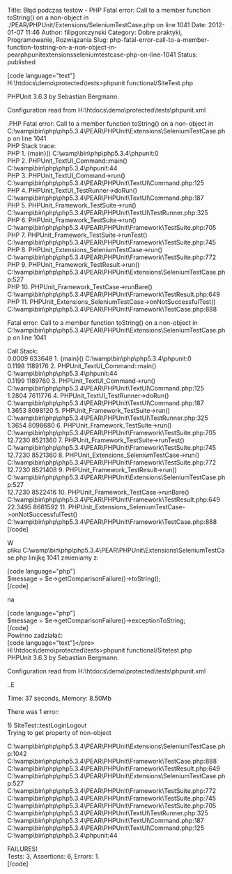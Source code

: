 Title: Błąd podczas testów - PHP Fatal error: Call to a member function toString() on a non-object in ./PEAR/PHPUnit/Extensions/SeleniumTestCase.php on line 1041
Date: 2012-01-07 11:46
Author: filipgorczynski
Category: Dobre praktyki, Programowanie, Rozwiązania
Slug: php-fatal-error-call-to-a-member-function-tostring-on-a-non-object-in-pearphpunitextensionsseleniumtestcase-php-on-line-1041
Status: published

\[code language="text"\]  
H:\\htdocs\\demo\\protected\\tests\>phpunit functional/SiteTest.php

PHPUnit 3.6.3 by Sebastian Bergmann.

Configuration read from H:\\htdocs\\demo\\protected\\tests\\phpunit.xml

.PHP Fatal error: Call to a member function toString() on a non-object in C:\\wamp\\bin\\php\\php5.3.4\\PEAR\\PHPUnit\\Extensions\\SeleniumTestCase.php on line 1041  
PHP Stack trace:  
PHP 1. {main}() C:\\wamp\\bin\\php\\php5.3.4\\phpunit:0  
PHP 2. PHPUnit\_TextUI\_Command::main() C:\\wamp\\bin\\php\\php5.3.4\\phpunit:44  
PHP 3. PHPUnit\_TextUI\_Command-\>run() C:\\wamp\\bin\\php\\php5.3.4\\PEAR\\PHPUnit\\TextUI\\Command.php:125  
PHP 4. PHPUnit\_TextUI\_TestRunner-\>doRun() C:\\wamp\\bin\\php\\php5.3.4\\PEAR\\PHPUnit\\TextUI\\Command.php:187  
PHP 5. PHPUnit\_Framework\_TestSuite-\>run() C:\\wamp\\bin\\php\\php5.3.4\\PEAR\\PHPUnit\\TextUI\\TestRunner.php:325  
PHP 6. PHPUnit\_Framework\_TestSuite-\>run() C:\\wamp\\bin\\php\\php5.3.4\\PEAR\\PHPUnit\\Framework\\TestSuite.php:705  
PHP 7. PHPUnit\_Framework\_TestSuite-\>runTest() C:\\wamp\\bin\\php\\php5.3.4\\PEAR\\PHPUnit\\Framework\\TestSuite.php:745  
PHP 8. PHPUnit\_Extensions\_SeleniumTestCase-\>run() C:\\wamp\\bin\\php\\php5.3.4\\PEAR\\PHPUnit\\Framework\\TestSuite.php:772  
PHP 9. PHPUnit\_Framework\_TestResult-\>run() C:\\wamp\\bin\\php\\php5.3.4\\PEAR\\PHPUnit\\Extensions\\SeleniumTestCase.php:527  
PHP 10. PHPUnit\_Framework\_TestCase-\>runBare() C:\\wamp\\bin\\php\\php5.3.4\\PEAR\\PHPUnit\\Framework\\TestResult.php:649  
PHP 11. PHPUnit\_Extensions\_SeleniumTestCase-\>onNotSuccessfulTest() C:\\wamp\\bin\\php\\php5.3.4\\PEAR\\PHPUnit\\Framework\\TestCase.php:888

Fatal error: Call to a member function toString() on a non-object in C:\\wamp\\bin\\php\\php5.3.4\\PEAR\\PHPUnit\\Extensions\\SeleniumTestCase.php on line 1041

Call Stack:  
0.0009 633648 1. {main}() C:\\wamp\\bin\\php\\php5.3.4\\phpunit:0  
0.1198 1189176 2. PHPUnit\_TextUI\_Command::main() C:\\wamp\\bin\\php\\php5.3.4\\phpunit:44  
0.1199 1189760 3. PHPUnit\_TextUI\_Command-\>run() C:\\wamp\\bin\\php\\php5.3.4\\PEAR\\PHPUnit\\TextUI\\Command.php:125  
1.2804 7611776 4. PHPUnit\_TextUI\_TestRunner-\>doRun() C:\\wamp\\bin\\php\\php5.3.4\\PEAR\\PHPUnit\\TextUI\\Command.php:187  
1.3653 8098120 5. PHPUnit\_Framework\_TestSuite-\>run() C:\\wamp\\bin\\php\\php5.3.4\\PEAR\\PHPUnit\\TextUI\\TestRunner.php:325  
1.3654 8098680 6. PHPUnit\_Framework\_TestSuite-\>run() C:\\wamp\\bin\\php\\php5.3.4\\PEAR\\PHPUnit\\Framework\\TestSuite.php:705  
12.7230 8521360 7. PHPUnit\_Framework\_TestSuite-\>runTest() C:\\wamp\\bin\\php\\php5.3.4\\PEAR\\PHPUnit\\Framework\\TestSuite.php:745  
12.7230 8521360 8. PHPUnit\_Extensions\_SeleniumTestCase-\>run() C:\\wamp\\bin\\php\\php5.3.4\\PEAR\\PHPUnit\\Framework\\TestSuite.php:772  
12.7230 8521408 9. PHPUnit\_Framework\_TestResult-\>run() C:\\wamp\\bin\\php\\php5.3.4\\PEAR\\PHPUnit\\Extensions\\SeleniumTestCase.php:527  
12.7230 8522416 10. PHPUnit\_Framework\_TestCase-\>runBare() C:\\wamp\\bin\\php\\php5.3.4\\PEAR\\PHPUnit\\Framework\\TestResult.php:649  
22.3495 8661592 11. PHPUnit\_Extensions\_SeleniumTestCase-\>onNotSuccessfulTest() C:\\wamp\\bin\\php\\php5.3.4\\PEAR\\PHPUnit\\Framework\\TestCase.php:888  
\[/code\]

W pliku C:\\wamp\\bin\\php\\php5.3.4\\PEAR\\PHPUnit\\Extensions\\SeleniumTestCase.php linijkę 1041 zmieniamy z:

\[code language="php"\]  
\$message = \$e-\>getComparisonFailure()-\>toString();  
\[/code\]

na

\[code language="php"\]  
\$message = \$e-\>getComparisonFailure()-\>exceptionToString;  
\[/code\]  
Powinno zadziałać:  
\[code language="text"\]\</pre\>  
H:\\htdocs\\demo\\protected\\tests\>phpunit functional/Sitetest.php  
PHPUnit 3.6.3 by Sebastian Bergmann.

Configuration read from H:\\htdocs\\demo\\protected\\tests\\phpunit.xml

..E

Time: 37 seconds, Memory: 8.50Mb

There was 1 error:

1\) SiteTest::testLoginLogout  
Trying to get property of non-object

C:\\wamp\\bin\\php\\php5.3.4\\PEAR\\PHPUnit\\Extensions\\SeleniumTestCase.php:1042  
C:\\wamp\\bin\\php\\php5.3.4\\PEAR\\PHPUnit\\Framework\\TestCase.php:888  
C:\\wamp\\bin\\php\\php5.3.4\\PEAR\\PHPUnit\\Framework\\TestResult.php:649  
C:\\wamp\\bin\\php\\php5.3.4\\PEAR\\PHPUnit\\Extensions\\SeleniumTestCase.php:527  
C:\\wamp\\bin\\php\\php5.3.4\\PEAR\\PHPUnit\\Framework\\TestSuite.php:772  
C:\\wamp\\bin\\php\\php5.3.4\\PEAR\\PHPUnit\\Framework\\TestSuite.php:745  
C:\\wamp\\bin\\php\\php5.3.4\\PEAR\\PHPUnit\\Framework\\TestSuite.php:705  
C:\\wamp\\bin\\php\\php5.3.4\\PEAR\\PHPUnit\\TextUI\\TestRunner.php:325  
C:\\wamp\\bin\\php\\php5.3.4\\PEAR\\PHPUnit\\TextUI\\Command.php:187  
C:\\wamp\\bin\\php\\php5.3.4\\PEAR\\PHPUnit\\TextUI\\Command.php:125  
C:\\wamp\\bin\\php\\php5.3.4\\phpunit:44

FAILURES!  
Tests: 3, Assertions: 6, Errors: 1.  
\[/code\]


